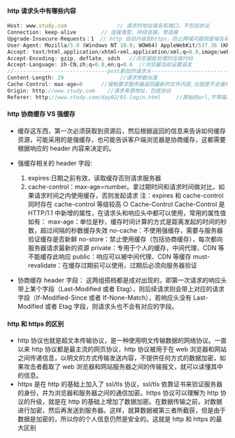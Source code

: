 #### http 请求头中有哪些内容

```js
Host: www.study.com                // 请求的地址域名和端口，不包括协议
Connection: keep-alive　　　   // 连接类型，持续连接，常连接
Upgrade-Insecure-Requests：1  // http 自动升级到https，防止跨域问题但是域名端口都不同的不会提升
User-Agent: Mozilla/5.0 (Windows NT 10.0; WOW64) AppleWebKit/537.36 (KHTML, like Gecko)//浏览器的用户代理信息
Accept: text/html,application/xhtml+xml,application/xml;q=0.9,image/webp,`*/*`;q=0.8     //浏览器支持的请求类型
Accept-Encoding: gzip, deflate, sdch   //浏览器能处理的压缩代码
Accept-Language: zh-CN,zh;q=0.8,en;q=0.6  //浏览器当前设置语言
//------------------------------post新加的请求头-----------------------------------------------------
Content-Length: 29                  //请求参数长度
Cache-Control: max-age=0      //强制要求服务器返回最新的文件内容,也就是不走缓存，返回的200
Origin: http://www.study.com    //请求来源地址，包括协议
Referer: http://www.study.com/day02/01-login.html     //原始的url,不带锚点，比方说在谷歌打开百度，feferer显示的是谷歌的url

```

#### http 协商缓存 VS 强缓存

- 缓存这东西，第一次必须获取到资源后，然后根据返回的信息来告诉如何缓存资源，可能采用的是强缓存，也可能告诉客户端浏览器是协商缓存，这都需要根据响应的 header 内容来决定的。
- 强缓存相关的 header 字段:

  1. expires:日期之前有效，读取缓存否则请求服务器
  2. cache-control：max-age=number。拿过期时间和请求时间做对比，如果请求时间之内使用缓存，否则发起请求
     注：expires 和 cache-control 同时存在 cache-control 等级较高
     ○ Cache-Control
     Cache-Control 是 HTTP/1.1 中新增的属性，在请求头和响应头中都可以使用，常用的属性值如有：
     max-age：单位是秒，缓存时间计算的方式是距离发起的时间的秒数，超过间隔的秒数缓存失效
     no-cache：不使用强缓存，需要与服务器验证缓存是否新鲜
     no-store：禁止使用缓存（包括协商缓存），每次都向服务器请求最新的资源
     private：专用于个人的缓存，中间代理、CDN 等不能缓存此响应
     public：响应可以被中间代理、CDN 等缓存
     must-revalidate：在缓存过期前可以使用，过期后必须向服务器验证

- 协商缓存 header 字段：
  这两组搭档都是成对出现的，即第一次请求的响应头带上某个字段（Last-Modified 或者 Etag），则后续请求则会带上对应的请求字段（If-Modified-Since 或者 If-None-Match），若响应头没有 Last-Modified 或者 Etag 字段，则请求头也不会有对应的字段。

#### http 和 https 的区别

- http 协议也就是超文本传输协议，是一种使用明文传输数据的网络协议。一直以来 http 协议都是最主流的网页协议，http 协议被用于在 web 浏览器和网站之间传递信息，以明文的方式传输发送内容，不提供任何方式的数据加密，如果攻击者截取了 web 浏览器和网站服务器之间的传输报文，就可以读懂其中的信息。
- https 是在 http 的基础上加入了 ssl/tls 协议，ssl/tls 依靠证书来验证服务器的身份，并为浏览器和服务器之间的通信加密。https 协议可以理解为 http 协议的升级，就是在 http 的基础上增加了数据加密。在数据传输之前，对数据进行加密，然后再发送到服务器。这样，就算数据被第三者所截获，但是由于数据是加密的，所以你的个人信息仍然是安全的。这就是 http 和 https 的最大区别